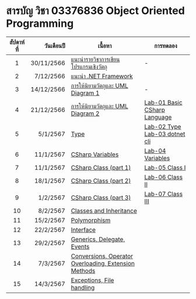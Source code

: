 #  สารบัญ วิชา 03376836 Object Oriented Programming

|สัปดาห์ที่ |วันเดือนปี | เนื้อหา|การทดลอง|
|:---:|---:|----|---|
|1| 30/11/2566|[แนะนำรายวิชาการเขียนโปรแกรมเชิงวัตถุ](https://github.com/03376836-OOP-2566/03376836-OOP-2566-Week-01) | - |
|2| 7/12/2566|[แนะนำ .NET Framework](https://github.com/03376836-OOP-2566/03376836-OOP-2566-Week-02)|
|3| 14/12/2566|[การให้นิยามวัตถุและ UML Diagram 1](https://github.com/03376836-OOP-2566/03376836-OOP-2566-Week-03)| - |
|4| 21/12/2566|[การให้นิยามวัตถุและ UML Diagram 2](https://github.com/03376836-OOP-2566/03376836-OOP-2566-Week-04)| [Lab-01 Basic CSharp Language](https://github.com/03376836-OOP-2566/03376836-OOP-2566-Lab-01) |
|5| 5/1/2567|[Type](https://github.com/03376836-OOP-2566/03376836-OOP-2566-Week-05)| [Lab-02 Type](https://github.com/03376836-OOP-2566/03376836-OOP-2566-Lab-02) <br> [Lab-03 dotnet cli]([./](https://github.com/03376836-OOP-2566/03376836-OOP-2566-Lab-03))|
|6| 11/1/2567|[CSharp Variables](https://github.com/03376836-OOP-2566/03376836-OOP-2566-Week-06)|[Lab-04 Variables](https://github.com/03376836-OOP-2566/03376836-OOP-2566-Lab-04)|
|7| 11/1/2567|[CSharp Class (part 1)](https://github.com/03376836-OOP-2566/03376836-OOP-2566-Week-07)|[Lab-05 Class I](https://github.com/03376836-OOP-2566/03376836-OOP-2566-Lab-05)|
|8| 18/1/2567|[CSharp Class (part 2)](https://github.com/03376836-OOP-2566/03376836-OOP-2566-Week-08)|[Lab-06 Class II](https://github.com/03376836-OOP-2566/03376836-OOP-2566-Lab-06)
|9|  1/2/2567|[CSharp Class (part 3)](https://github.com/03376836-OOP-2566/03376836-OOP-2566-Week-09)|[Lab-07 Class III](https://github.com/03376836-OOP-2566/03376836-OOP-2566-Lab-07)
|10| 8/2/2567|[Classes and Inheritance ](https://github.com/03376836-OOP-2566/03376836-OOP-2566-Week-10)|
|11| 15/2/2567|[Polymorphism](https://github.com/03376836-OOP-2566/03376836-OOP-2566-Week-11)|
|12| 22/2/2567|[Interface](https://github.com/03376836-OOP-2566/03376836-OOP-2566-Week-12)|
|13| 29/2/2567|[Generics, Delegate, Events](https://github.com/03376836-OOP-2566/03376836-OOP-2566-Week-13)|
|14| 7/3/2567|[Conversions, Operator Overloading, Extension Methods](https://github.com/03376836-OOP-2566/03376836-OOP-2566-Week-14)|
|15| 14/3/2567|[Exceptions, File handling](https://github.com/03376836-OOP-2566/03376836-OOP-2566-Week-15)|
